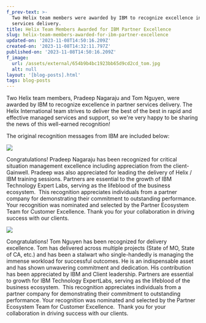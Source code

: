 ```yaml
---
f_prev-text: >-
  Two Helix team members were awarded by IBM to recognize excellence in partner
  services delivery.
title: Helix Team Members Awarded for IBM Partner Excellence
slug: helix-team-members-awarded-for-ibm-partner-excellence
updated-on: '2023-11-08T14:50:16.209Z'
created-on: '2023-11-08T14:32:11.797Z'
published-on: '2023-11-08T14:50:16.209Z'
f_image:
  url: /assets/external/654b9b4bc1923bb65d9cd2cd_tom.jpg
  alt: null
layout: '[blog-posts].html'
tags: blog-posts
---
```


Two Helix team members, Pradeep Nagaraju and Tom Nguyen, were awarded by IBM to recognize excellence in partner services delivery. The Helix International team strives to deliver the best of the best in rapid and effective managed services and support, so we're very happy to be sharing the news of this well-earned recognition!

The original recognition messages from IBM are included below:

![](/assets/external/654b8fa3d0d41b87e77f1d8d_pradeep.jpg)

Congratulations! Pradeep Nagaraju has been recognized for critical situation management excellence including appreciation from the client- Gainwell. Pradeep was also appreciated for leading the delivery of Helix / IBM training sessions. Partners are essential to the growth of IBM Technology Expert Labs, serving as the lifeblood of the business ecosystem.  This recognition appreciates individuals from a partner company for demonstrating their commitment to outstanding performance. Your recognition was nominated and selected by the Partner Ecosystem Team for Customer Excellence. Thank you for your collaboration in driving success with our clients.

![](/assets/external/654b9b4bc1923bb65d9cd2cd_tom.jpg)

Congratulations! Tom Nguyen has been recognized for delivery excellence. Tom has delivered across multiple projects (State of MO, State of CA, etc.) and has been a stalwart who single-handedly is managing the immense workload for successful outcomes. He is an indispensable asset and has shown unwavering commitment and dedication. His contribution has been appreciated by IBM and Client leadership. Partners are essential to growth for IBM Technology ExpertLabs, serving as the lifeblood of the business ecosystem.  This recognition appreciates individuals from a partner company for demonstrating their commitment to outstanding performance. Your recognition was nominated and selected by the Partner Ecosystem Team for Customer Excellence.  Thank you for your collaboration in driving success with our clients.
